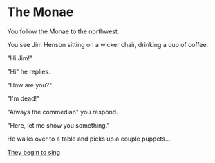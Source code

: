 # The Monae

You follow the Monae to the northwest. 

You see Jim Henson sitting on a wicker chair, drinking a cup of coffee. 

"Hi Jim!"

"Hi" he replies.

"How are you?"

"I'm dead!"

"Always the commedian" you respond.

"Here, let me show you something."

He walks over to a table and picks up a couple puppets...

[They begin to sing](https://www.youtube.com/watch?v=XLeUvZvuvAs)  
